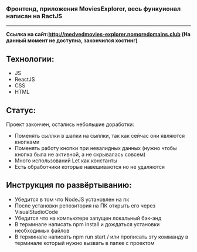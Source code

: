 ### Фронтенд, приложения MoviesExplorer, весь функуионал написан на RactJS 
* * * * *  
**Ссылка на сайт:http://medvedmovies-explorer.nomoredomains.club (На данный момент не доступна, закончился хостинг)**
## Технологии:
- JS
- ReactJS
- CSS
- HTML
## Статус:
Проект закончен, остались небольшие доработки:
-  Поменять сыллки в шапки на сыллки, так как сейчас они являются кнопками
-  Поменять работу кнопки при невалидных данных (нужно чтобы кнопка была не активной, а не скрывалась совсем)
-  Много использований Let как константы
-  Есть обработчики которые навешиваются но не удаляются
## Инструкция по развёртыванию:
- Убедится в том что NodeJS установлен на пк
- После установки репозитория на ПК открыть его через VisualStudioCode
- Убедится что на компьютере запущен локальный бэк-энд
- В терминале написать npm install и дождаться установки необходимых файлов
- В терминале написать npm run start / или прописать эту комманду в терминале который нужно вызвать в папке с проектом
